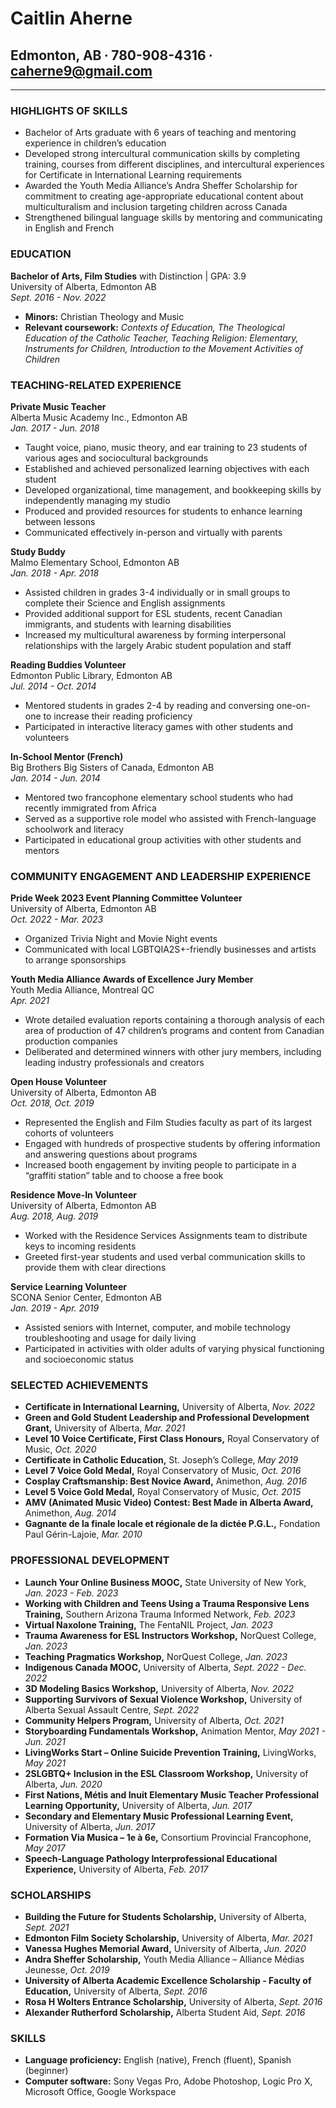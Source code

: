 # Caitlin Aherne
## Edmonton, AB ∙ 780-908-4316 ∙ caherne9@gmail.com
<hr>

### HIGHLIGHTS OF SKILLS
* Bachelor of Arts graduate with 6 years of teaching and mentoring experience in children’s education
* Developed strong intercultural communication skills by completing training, courses from different disciplines, and intercultural experiences for Certificate in International Learning requirements
* Awarded the Youth Media Alliance’s Andra Sheffer Scholarship for commitment to creating age-appropriate educational content about multiculturalism and inclusion targeting children across Canada
* Strengthened bilingual language skills by mentoring and communicating in English and French

### EDUCATION
**Bachelor of Arts, Film Studies** with Distinction | GPA: 3.9  
University of Alberta, Edmonton AB  
_Sept. 2016 - Nov. 2022_
* **Minors:** Christian Theology and Music
* **Relevant coursework:** _Contexts of Education, The Theological Education of the Catholic Teacher, Teaching Religion: Elementary, Instruments for Children, Introduction to the Movement Activities of Children_

### TEACHING-RELATED EXPERIENCE
**Private Music Teacher**  
Alberta Music Academy Inc., Edmonton AB  
_Jan. 2017 - Jun. 2018_
*	Taught voice, piano, music theory, and ear training to 23 students of various ages and sociocultural backgrounds
*	Established and achieved personalized learning objectives with each student
*	Developed organizational, time management, and bookkeeping skills by independently managing my studio
*	Produced and provided resources for students to enhance learning between lessons
*	Communicated effectively in-person and virtually with parents

**Study Buddy**  
Malmo Elementary School, Edmonton AB  
_Jan. 2018 - Apr. 2018_
* Assisted children in grades 3-4 individually or in small groups to complete their Science and English assignments
* Provided additional support for ESL students, recent Canadian immigrants, and students with learning disabilities
* Increased my multicultural awareness by forming interpersonal relationships with the largely Arabic student population and staff

**Reading Buddies Volunteer**  
Edmonton Public Library, Edmonton AB  
_Jul. 2014 - Oct. 2014_
* Mentored students in grades 2-4 by reading and conversing one-on-one to increase their reading proficiency
* Participated in interactive literacy games with other students and volunteers

**In-School Mentor (French)**  
Big Brothers Big Sisters of Canada, Edmonton AB  
_Jan. 2014 - Jun. 2014_
* Mentored two francophone elementary school students who had recently immigrated from Africa
* Served as a supportive role model who assisted with French-language schoolwork and literacy
* Participated in educational group activities with other students and mentors

### COMMUNITY ENGAGEMENT AND LEADERSHIP EXPERIENCE
**Pride Week 2023 Event Planning Committee Volunteer**  
University of Alberta, Edmonton AB  
_Oct. 2022 - Mar. 2023_
* Organized Trivia Night and Movie Night events
* Communicated with local LGBTQIA2S+-friendly businesses and artists to arrange sponsorships

**Youth Media Alliance Awards of Excellence Jury Member**  
Youth Media Alliance, Montreal QC  
_Apr. 2021_
* Wrote detailed evaluation reports containing a thorough analysis of each area of production of 47 children’s programs and content from Canadian production companies
* Deliberated and determined winners with other jury members, including leading industry professionals and creators

**Open House Volunteer**  
University of Alberta, Edmonton AB  
_Oct. 2018, Oct. 2019_
* Represented the English and Film Studies faculty as part of its largest cohorts of volunteers
* Engaged with hundreds of prospective students by offering information and answering questions about programs
* Increased booth engagement by inviting people to participate in a “graffiti station” table and to choose a free book

**Residence Move-In Volunteer**  
University of Alberta, Edmonton AB  
_Aug. 2018, Aug. 2019_
* Worked with the Residence Services Assignments team to distribute keys to incoming residents
* Greeted first-year students and used verbal communication skills to provide them with clear directions

**Service Learning Volunteer**  
SCONA Senior Center, Edmonton AB  
_Jan. 2019 - Apr. 2019_
* Assisted seniors with Internet, computer, and mobile technology troubleshooting and usage for daily living
* Participated in activities with older adults of varying physical functioning and socioeconomic status

### SELECTED ACHIEVEMENTS
* **Certificate in International Learning,** University of Alberta, _Nov. 2022_
* **Green and Gold Student Leadership and Professional Development Grant,** University of Alberta, _Mar. 2021_
* **Level 10 Voice Certificate, First Class Honours,** Royal Conservatory of Music, _Oct. 2020_
* **Certificate in Catholic Education,** St. Joseph’s College, _May 2019_
* **Level 7 Voice Gold Medal,** Royal Conservatory of Music, _Oct. 2016_
* **Cosplay Craftsmanship: Best Novice Award,** Animethon, _Aug. 2016_
* **Level 5 Voice Gold Medal,** Royal Conservatory of Music, _Oct. 2015_
* **AMV (Animated Music Video) Contest: Best Made in Alberta Award,** Animethon, _Aug. 2014_
* **Gagnante de la finale locale et régionale de la dictée P.G.L.,** Fondation Paul Gérin-Lajoie, _Mar. 2010_

### PROFESSIONAL DEVELOPMENT
* **Launch Your Online Business MOOC,** State University of New York, _Jan. 2023 - Feb. 2023_
* **Working with Children and Teens Using a Trauma Responsive Lens Training,** Southern Arizona Trauma Informed Network, _Feb. 2023_
* **Virtual Naxolone Training,** The FentaNIL Project, _Jan. 2023_
* **Trauma Awareness for ESL Instructors Workshop,** NorQuest College, _Jan. 2023_
* **Teaching Pragmatics Workshop,** NorQuest College, _Jan. 2023_
* **Indigenous Canada MOOC,** University of Alberta, _Sept. 2022 - Dec. 2022_
* **3D Modeling Basics Workshop,** University of Alberta, _Nov. 2022_
* **Supporting Survivors of Sexual Violence Workshop,** University of Alberta Sexual Assault Centre, _Sept. 2022_
* **Community Helpers Program,** University of Alberta, _Oct. 2021_
* **Storyboarding Fundamentals Workshop,** Animation Mentor, _May 2021 - Jun. 2021_
* **LivingWorks Start – Online Suicide Prevention Training,** LivingWorks, _May 2021_
* **2SLGBTQ+ Inclusion in the ESL Classroom Workshop,** University of Alberta, _Jun. 2020_
* **First Nations, Métis and Inuit Elementary Music Teacher Professional Learning Opportunity,** University of Alberta, _Jun. 2017_
* **Secondary and Elementary Music Professional Learning Event,** University of Alberta, _Jun. 2017_
* **Formation Via Musica – 1e à 6e,** Consortium Provincial Francophone, _May 2017_
* **Speech-Language Pathology Interprofessional Educational Experience,** University of Alberta, _Feb. 2017_

### SCHOLARSHIPS
* **Building the Future for Students Scholarship,** University of Alberta, _Sept. 2021_
* **Edmonton Film Society Scholarship,** University of Alberta, _Mar. 2021_
* **Vanessa Hughes Memorial Award,** University of Alberta, _Jun. 2020_
* **Andra Sheffer Scholarship,** Youth Media Alliance – Alliance Médias Jeunesse, _Oct. 2019_
* **University of Alberta Academic Excellence Scholarship - Faculty of Education,** University of Alberta, _Sept. 2016_
* **Rosa H Wolters Entrance Scholarship,** University of Alberta, _Sept. 2016_
* **Alexander Rutherford Scholarship,** Alberta Student Aid, _Sept. 2016_

### SKILLS
* **Language proficiency:** English (native), French (fluent), Spanish (beginner)
* **Computer software:** Sony Vegas Pro, Adobe Photoshop, Logic Pro X, Microsoft Office, Google Workspace
